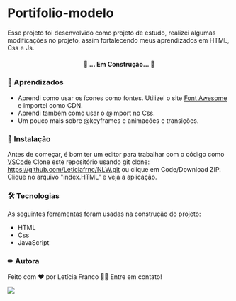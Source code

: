 # Portifolio-modelo
 Esse projeto foi desenvolvido como projeto de estudo, realizei algumas modificações no projeto, assim fortalecendo meus aprendizados em HTML, Css e Js. 

<h4 align="center"> 
🚧 ... Em Construção... 🚧
</h4>

### 📕 Aprendizados
- Aprendi como usar os ícones como fontes. Utilizei o site [Font Awesome](https://fontawesome.com/v4.7/icons/) e importei como CDN.
- Aprendi também como usar o @import no Css.
- Um pouco mais sobre @keyframes e animações e transições.

### 🏁 Instalação

Antes de começar, é bom ter um editor para trabalhar com o código como [VSCode](https://code.visualstudio.com/)
Clone este repositório usando git clone: https://github.com/Leticiafrnc/NLW.git ou clique em Code/Download ZIP. Clique no arquivo "index.HTML" e veja a aplicação.

### 🛠 Tecnologias

As seguintes ferramentas foram usadas na construção do projeto:
- HTML
- Css
- JavaScript


### ✏ Autora

Feito com ❤️ por Letícia Franco 👋🏽 Entre em contato!

 [<img src="https://img.shields.io/badge/linkedin-%230077B5.svg?&style=for-the-badge&logo=linkedin&logoColor=white" />](https://www.linkedin.com/in/leticiafrnc//) 

